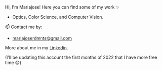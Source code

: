 Hi, I'm Mariajose! Here you can find some of my work ✨
  - Optics, Color Science, and Computer Vision. 

📫 Contact me by:
  - mariajoserdmnts@gmail.com

More about me in my [Linkedin](https://www.linkedin.com/in/maria-jose-rueda-montes-9204bb1b3/).

(I'll be updating this account the first months of 2022 that I have more free time 😊)
